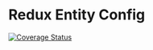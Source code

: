 # Redux Entity Config

[![Coverage Status](https://coveralls.io/repos/github/TheGnarCo/react-entity-getter/badge.svg?branch=istanbul)](https://coveralls.io/github/TheGnarCo/react-entity-getter?branch=master)
